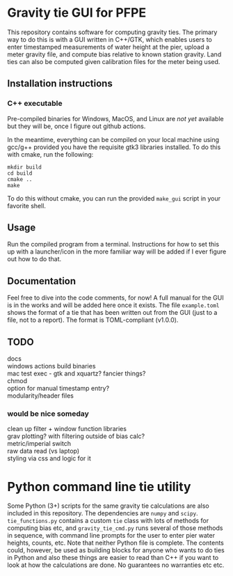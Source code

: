 # Gravity tie GUI for PFPE
This repository contains software for computing gravity ties. The primary way to do this is with a GUI written in C++/GTK, which enables users to enter timestamped measurements of water height at the pier, upload a meter gravity file, and compute bias relative to known station gravity. Land ties can also be computed given calibration files for the meter being used.

## Installation instructions
### C++ executable
Pre-compiled binaries for Windows, MacOS, and Linux are *not yet* available but they will be, once I figure out github actions.

In the meantime, everything can be compiled on your local machine using gcc/g++ provided you have the requisite gtk3 libraries installed. To do this with cmake, run the following:

`mkdir build`  
`cd build`  
`cmake ..`  
`make`

To do this without cmake, you can run the provided `make_gui` script in your favorite shell.

## Usage
Run the compiled program from a terminal. Instructions for how to set this up with a launcher/icon in the more familiar way will be added if I ever figure out how to do that.

## Documentation
Feel free to dive into the code comments, for now! A full manual for the GUI is in the works and will be added here once it exists.
The file `example.toml` shows the format of a tie that has been written out from the GUI (just to a file, not to a report). The format is TOML-compliant (v1.0.0). 

## TODO
docs\
windows actions build binaries\
mac test exec - gtk and xquartz? fancier things?\
chmod\
option for manual timestamp entry?\
modularity/header files

### would be nice someday
clean up filter + window function libraries\
grav plotting? with filtering outside of bias calc?\
metric/imperial switch\
raw data read (vs laptop)\
styling via css and logic for it

# Python command line tie utility
Some Python (3+) scripts for the same gravity tie calculations are also included in this repository. The dependencies are `numpy` and `scipy`. `tie_functions.py` contains a custom `tie` class with lots of methods for computing bias etc, and `gravity_tie_cmd.py` runs several of those methods in sequence, with command line prompts for the user to enter pier water heights, counts, etc. Note that neither Python file is complete. The contents could, however, be used as building blocks for anyone who wants to do ties in Python and also these things are easier to read than C++ if you want to look at how the calculations are done. No guarantees no warranties etc etc.
